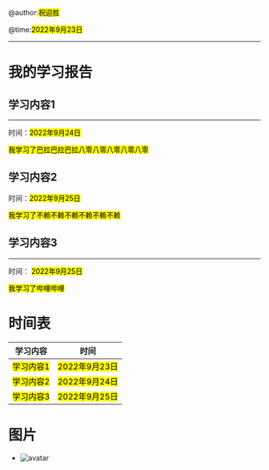 @author:<mark>祝迎胜</mark> 

@time:<mark>2022年9月23日</mark> 

---

# 我的学习报告



## 学习内容1

---

时间：<mark>2022年9月24日</mark> 

<mark> 我学习了巴拉巴拉巴拉八零八零八零八零八零</mark> 



## 学习内容2

时间：<mark>2022年9月25日</mark> 

<mark>我学习了不赖不赖不赖不赖不赖不赖</mark> 



## 学习内容3

---

时间： <mark>2022年9月25日</mark> 

<mark>我学习了哔哩哔哩</mark>  

# 时间表

| 学习内容               | 时间                      |
| ------------------ | ----------------------- |
| <mark>学习内容1</mark> | <mark>2022年9月23日</mark> |
| <mark>学习内容2</mark> | <mark>2022年9月24日</mark> |
| <mark>学习内容3</mark> | <mark>2022年9月25日</mark> |

# 图片

- ![avatar](C:\Users\Crist%20Ronaldo\Desktop\git\GitHub-exercise\exercise\2100300539-zhuyingsheng\assets\屏幕截图%202022-09-23%20111249.png)



